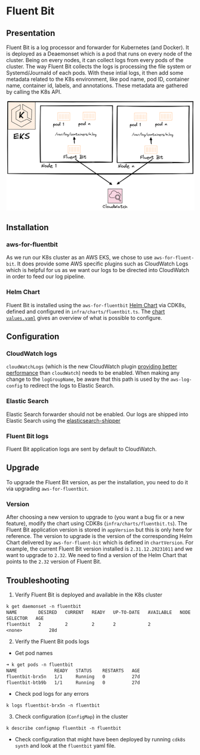# Fluent Bit

## Presentation

Fluent Bit is a log processor and forwarder for Kubernetes (and Docker).
It is deployed as a Deaemonset which is a pod that runs on every node of the cluster. Being on every nodes, it can collect logs from every pods of the cluster.
The way Fluent Bit collects the logs is processing the file system or Systemd/Journald of each pods. With these intial logs, it then add some metadata related to the K8s environment, like pod name, pod ID, container name, container id, labels, and annotations. These metadata are gathered by calling the K8s API.

![Fluent Bit in EKS](static/fluentbit_in_eks.png)

## Installation

### aws-for-fluentbit

As we run our K8s cluster as an AWS EKS, we chose to use `aws-for-fluent-bit`. It does provide some AWS specific plugins such as CloudWatch Logs which is helpful for us as we want our logs to be directed into CloudWatch in order to feed our log pipeline.

### Helm Chart

Fluent Bit is installed using the `aws-for-fluentbit` [Helm Chart](https://github.com/aws/eks-charts/tree/master/stable/aws-for-fluent-bit) via CDK8s, defined and configured in `infra/charts/fluentbit.ts`. The [chart `values.yaml`](https://github.com/aws/eks-charts/blob/master/stable/aws-for-fluent-bit/values.yaml) gives an overview of what is possible to configure.

## Configuration

### CloudWatch logs

`cloudWatchLogs` (which is the new CloudWatch plugin [providing better performance](https://github.com/aws/eks-charts/pull/903) than `cloudWatch`) needs to be enabled.
When making any change to the `logGroupName`, be aware that this path is used by the `aws-log-config` to redirect the logs to Elastic Search.

### Elastic Search

Elastic Search forwarder should not be enabled. Our logs are shipped into Elastic Search using the [elasticsearch-shipper](https://github.com/linz/elasticsearch-shipper)

### Fluent Bit logs

Fluent Bit application logs are sent by default to CloudWatch.

## Upgrade

To upgrade the Fluent Bit version, as per the installation, you need to do it via upgrading `aws-for-fluentbit`.

### Version

After choosing a new version to upgrade to (you want a bug fix or a new feature), modify the chart using CDK8s (`infra/charts/fluentbit.ts`).
The Fluent Bit application version is stored in `appVersion` but this is only here for reference. The version to upgrade is the version of the corresponding Helm Chart delivered by `aws-for-fluent-bit` which is defined in `chartVersion`.
For example, the current Fluent Bit version installed is `2.31.12.20231011` and we want to upgrade to `2.32`. We need to find a version of the Helm Chart that points to the `2.32` version of Fluent Bit.

## Troubleshooting

1. Verify Fluent Bit is deployed and available in the K8s cluster

```shell
k get daemonset -n fluentbit
NAME        DESIRED   CURRENT   READY   UP-TO-DATE   AVAILABLE   NODE SELECTOR   AGE
fluentbit   2         2         2       2            2           <none>          28d
```

2. Verify the Fluent Bit pods logs

- Get pod names

```shell
➜ k get pods -n fluentbit
NAME              READY   STATUS    RESTARTS   AGE
fluentbit-brx5n   1/1     Running   0          27d
fluentbit-btb9b   1/1     Running   0          27d
```

- Check pod logs for any errors

```shell
k logs fluentbit-brx5n -n fluentbit
```

3. Check configuration (`ConfigMap`) in the cluster

```shell
k describe configmap fluentbit -n fluentbit
```

- Check configuration that might have been deployed by running `cdk8s synth` and look at the `fluentbit` yaml file.
